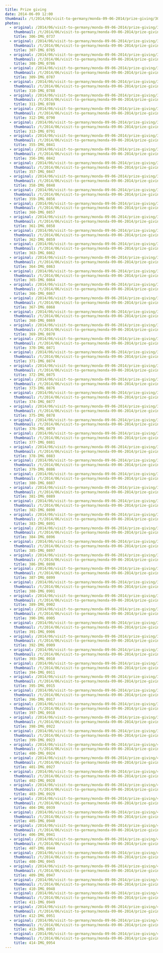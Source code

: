 ```yaml
---
title: Prize giving
date: 2014-06-09 12:00
thumbnail: /t/2014/06/visit-to-germany/monda-09-06-2014/prize-giving/306-img_0737.jpg
photos:
  - original: /2014/06/visit-to-germany/monda-09-06-2014/prize-giving/306-img_0737.jpg
    thumbnail: /t/2014/06/visit-to-germany/monda-09-06-2014/prize-giving/306-img_0737.jpg
    title: 306-IMG_0737
  - original: /2014/06/visit-to-germany/monda-09-06-2014/prize-giving/307-img_0785.jpg
    thumbnail: /t/2014/06/visit-to-germany/monda-09-06-2014/prize-giving/307-img_0785.jpg
    title: 307-IMG_0785
  - original: /2014/06/visit-to-germany/monda-09-06-2014/prize-giving/308-img_0786.jpg
    thumbnail: /t/2014/06/visit-to-germany/monda-09-06-2014/prize-giving/308-img_0786.jpg
    title: 308-IMG_0786
  - original: /2014/06/visit-to-germany/monda-09-06-2014/prize-giving/309-img_0787.jpg
    thumbnail: /t/2014/06/visit-to-germany/monda-09-06-2014/prize-giving/309-img_0787.jpg
    title: 309-IMG_0787
  - original: /2014/06/visit-to-germany/monda-09-06-2014/prize-giving/310-img_0788.jpg
    thumbnail: /t/2014/06/visit-to-germany/monda-09-06-2014/prize-giving/310-img_0788.jpg
    title: 310-IMG_0788
  - original: /2014/06/visit-to-germany/monda-09-06-2014/prize-giving/311-img_0789.jpg
    thumbnail: /t/2014/06/visit-to-germany/monda-09-06-2014/prize-giving/311-img_0789.jpg
    title: 311-IMG_0789
  - original: /2014/06/visit-to-germany/monda-09-06-2014/prize-giving/312-img_0790.jpg
    thumbnail: /t/2014/06/visit-to-germany/monda-09-06-2014/prize-giving/312-img_0790.jpg
    title: 312-IMG_0790
  - original: /2014/06/visit-to-germany/monda-09-06-2014/prize-giving/313-img_0791.jpg
    thumbnail: /t/2014/06/visit-to-germany/monda-09-06-2014/prize-giving/313-img_0791.jpg
    title: 313-IMG_0791
  - original: /2014/06/visit-to-germany/monda-09-06-2014/prize-giving/355-img_0841.jpg
    thumbnail: /t/2014/06/visit-to-germany/monda-09-06-2014/prize-giving/355-img_0841.jpg
    title: 355-IMG_0841
  - original: /2014/06/visit-to-germany/monda-09-06-2014/prize-giving/356-img_0842.jpg
    thumbnail: /t/2014/06/visit-to-germany/monda-09-06-2014/prize-giving/356-img_0842.jpg
    title: 356-IMG_0842
  - original: /2014/06/visit-to-germany/monda-09-06-2014/prize-giving/357-img_0847.jpg
    thumbnail: /t/2014/06/visit-to-germany/monda-09-06-2014/prize-giving/357-img_0847.jpg
    title: 357-IMG_0847
  - original: /2014/06/visit-to-germany/monda-09-06-2014/prize-giving/358-img_0848.jpg
    thumbnail: /t/2014/06/visit-to-germany/monda-09-06-2014/prize-giving/358-img_0848.jpg
    title: 358-IMG_0848
  - original: /2014/06/visit-to-germany/monda-09-06-2014/prize-giving/359-img_0856.jpg
    thumbnail: /t/2014/06/visit-to-germany/monda-09-06-2014/prize-giving/359-img_0856.jpg
    title: 359-IMG_0856
  - original: /2014/06/visit-to-germany/monda-09-06-2014/prize-giving/360-img_0857.jpg
    thumbnail: /t/2014/06/visit-to-germany/monda-09-06-2014/prize-giving/360-img_0857.jpg
    title: 360-IMG_0857
  - original: /2014/06/visit-to-germany/monda-09-06-2014/prize-giving/361-img_0858.jpg
    thumbnail: /t/2014/06/visit-to-germany/monda-09-06-2014/prize-giving/361-img_0858.jpg
    title: 361-IMG_0858
  - original: /2014/06/visit-to-germany/monda-09-06-2014/prize-giving/362-img_0859.jpg
    thumbnail: /t/2014/06/visit-to-germany/monda-09-06-2014/prize-giving/362-img_0859.jpg
    title: 362-IMG_0859
  - original: /2014/06/visit-to-germany/monda-09-06-2014/prize-giving/363-img_0862.jpg
    thumbnail: /t/2014/06/visit-to-germany/monda-09-06-2014/prize-giving/363-img_0862.jpg
    title: 363-IMG_0862
  - original: /2014/06/visit-to-germany/monda-09-06-2014/prize-giving/364-img_0863.jpg
    thumbnail: /t/2014/06/visit-to-germany/monda-09-06-2014/prize-giving/364-img_0863.jpg
    title: 364-IMG_0863
  - original: /2014/06/visit-to-germany/monda-09-06-2014/prize-giving/365-img_0864.jpg
    thumbnail: /t/2014/06/visit-to-germany/monda-09-06-2014/prize-giving/365-img_0864.jpg
    title: 365-IMG_0864
  - original: /2014/06/visit-to-germany/monda-09-06-2014/prize-giving/366-img_0867.jpg
    thumbnail: /t/2014/06/visit-to-germany/monda-09-06-2014/prize-giving/366-img_0867.jpg
    title: 366-IMG_0867
  - original: /2014/06/visit-to-germany/monda-09-06-2014/prize-giving/367-img_0868.jpg
    thumbnail: /t/2014/06/visit-to-germany/monda-09-06-2014/prize-giving/367-img_0868.jpg
    title: 367-IMG_0868
  - original: /2014/06/visit-to-germany/monda-09-06-2014/prize-giving/368-img_0869.jpg
    thumbnail: /t/2014/06/visit-to-germany/monda-09-06-2014/prize-giving/368-img_0869.jpg
    title: 368-IMG_0869
  - original: /2014/06/visit-to-germany/monda-09-06-2014/prize-giving/369-img_0870.jpg
    thumbnail: /t/2014/06/visit-to-germany/monda-09-06-2014/prize-giving/369-img_0870.jpg
    title: 369-IMG_0870
  - original: /2014/06/visit-to-germany/monda-09-06-2014/prize-giving/370-img_0871.jpg
    thumbnail: /t/2014/06/visit-to-germany/monda-09-06-2014/prize-giving/370-img_0871.jpg
    title: 370-IMG_0871
  - original: /2014/06/visit-to-germany/monda-09-06-2014/prize-giving/371-img_0874.jpg
    thumbnail: /t/2014/06/visit-to-germany/monda-09-06-2014/prize-giving/371-img_0874.jpg
    title: 371-IMG_0874
  - original: /2014/06/visit-to-germany/monda-09-06-2014/prize-giving/372-img_0875.jpg
    thumbnail: /t/2014/06/visit-to-germany/monda-09-06-2014/prize-giving/372-img_0875.jpg
    title: 372-IMG_0875
  - original: /2014/06/visit-to-germany/monda-09-06-2014/prize-giving/373-img_0876.jpg
    thumbnail: /t/2014/06/visit-to-germany/monda-09-06-2014/prize-giving/373-img_0876.jpg
    title: 373-IMG_0876
  - original: /2014/06/visit-to-germany/monda-09-06-2014/prize-giving/374-img_0877.jpg
    thumbnail: /t/2014/06/visit-to-germany/monda-09-06-2014/prize-giving/374-img_0877.jpg
    title: 374-IMG_0877
  - original: /2014/06/visit-to-germany/monda-09-06-2014/prize-giving/375-img_0878.jpg
    thumbnail: /t/2014/06/visit-to-germany/monda-09-06-2014/prize-giving/375-img_0878.jpg
    title: 375-IMG_0878
  - original: /2014/06/visit-to-germany/monda-09-06-2014/prize-giving/376-img_0879.jpg
    thumbnail: /t/2014/06/visit-to-germany/monda-09-06-2014/prize-giving/376-img_0879.jpg
    title: 376-IMG_0879
  - original: /2014/06/visit-to-germany/monda-09-06-2014/prize-giving/377-img_0881.jpg
    thumbnail: /t/2014/06/visit-to-germany/monda-09-06-2014/prize-giving/377-img_0881.jpg
    title: 377-IMG_0881
  - original: /2014/06/visit-to-germany/monda-09-06-2014/prize-giving/378-img_0883.jpg
    thumbnail: /t/2014/06/visit-to-germany/monda-09-06-2014/prize-giving/378-img_0883.jpg
    title: 378-IMG_0883
  - original: /2014/06/visit-to-germany/monda-09-06-2014/prize-giving/379-img_0886.jpg
    thumbnail: /t/2014/06/visit-to-germany/monda-09-06-2014/prize-giving/379-img_0886.jpg
    title: 379-IMG_0886
  - original: /2014/06/visit-to-germany/monda-09-06-2014/prize-giving/380-img_0887.jpg
    thumbnail: /t/2014/06/visit-to-germany/monda-09-06-2014/prize-giving/380-img_0887.jpg
    title: 380-IMG_0887
  - original: /2014/06/visit-to-germany/monda-09-06-2014/prize-giving/381-img_0889.jpg
    thumbnail: /t/2014/06/visit-to-germany/monda-09-06-2014/prize-giving/381-img_0889.jpg
    title: 381-IMG_0889
  - original: /2014/06/visit-to-germany/monda-09-06-2014/prize-giving/382-img_0890.jpg
    thumbnail: /t/2014/06/visit-to-germany/monda-09-06-2014/prize-giving/382-img_0890.jpg
    title: 382-IMG_0890
  - original: /2014/06/visit-to-germany/monda-09-06-2014/prize-giving/383-img_0891.jpg
    thumbnail: /t/2014/06/visit-to-germany/monda-09-06-2014/prize-giving/383-img_0891.jpg
    title: 383-IMG_0891
  - original: /2014/06/visit-to-germany/monda-09-06-2014/prize-giving/384-img_0896.jpg
    thumbnail: /t/2014/06/visit-to-germany/monda-09-06-2014/prize-giving/384-img_0896.jpg
    title: 384-IMG_0896
  - original: /2014/06/visit-to-germany/monda-09-06-2014/prize-giving/385-img_0897.jpg
    thumbnail: /t/2014/06/visit-to-germany/monda-09-06-2014/prize-giving/385-img_0897.jpg
    title: 385-IMG_0897
  - original: /2014/06/visit-to-germany/monda-09-06-2014/prize-giving/386-img_0898.jpg
    thumbnail: /t/2014/06/visit-to-germany/monda-09-06-2014/prize-giving/386-img_0898.jpg
    title: 386-IMG_0898
  - original: /2014/06/visit-to-germany/monda-09-06-2014/prize-giving/387-img_0899.jpg
    thumbnail: /t/2014/06/visit-to-germany/monda-09-06-2014/prize-giving/387-img_0899.jpg
    title: 387-IMG_0899
  - original: /2014/06/visit-to-germany/monda-09-06-2014/prize-giving/388-img_0901.jpg
    thumbnail: /t/2014/06/visit-to-germany/monda-09-06-2014/prize-giving/388-img_0901.jpg
    title: 388-IMG_0901
  - original: /2014/06/visit-to-germany/monda-09-06-2014/prize-giving/389-img_0902.jpg
    thumbnail: /t/2014/06/visit-to-germany/monda-09-06-2014/prize-giving/389-img_0902.jpg
    title: 389-IMG_0902
  - original: /2014/06/visit-to-germany/monda-09-06-2014/prize-giving/390-img_0905.jpg
    thumbnail: /t/2014/06/visit-to-germany/monda-09-06-2014/prize-giving/390-img_0905.jpg
    title: 390-IMG_0905
  - original: /2014/06/visit-to-germany/monda-09-06-2014/prize-giving/391-img_0906.jpg
    thumbnail: /t/2014/06/visit-to-germany/monda-09-06-2014/prize-giving/391-img_0906.jpg
    title: 391-IMG_0906
  - original: /2014/06/visit-to-germany/monda-09-06-2014/prize-giving/392-img_0909.jpg
    thumbnail: /t/2014/06/visit-to-germany/monda-09-06-2014/prize-giving/392-img_0909.jpg
    title: 392-IMG_0909
  - original: /2014/06/visit-to-germany/monda-09-06-2014/prize-giving/393-img_0910.jpg
    thumbnail: /t/2014/06/visit-to-germany/monda-09-06-2014/prize-giving/393-img_0910.jpg
    title: 393-IMG_0910
  - original: /2014/06/visit-to-germany/monda-09-06-2014/prize-giving/394-img_0911.jpg
    thumbnail: /t/2014/06/visit-to-germany/monda-09-06-2014/prize-giving/394-img_0911.jpg
    title: 394-IMG_0911
  - original: /2014/06/visit-to-germany/monda-09-06-2014/prize-giving/395-img_0915.jpg
    thumbnail: /t/2014/06/visit-to-germany/monda-09-06-2014/prize-giving/395-img_0915.jpg
    title: 395-IMG_0915
  - original: /2014/06/visit-to-germany/monda-09-06-2014/prize-giving/396-img_0917.jpg
    thumbnail: /t/2014/06/visit-to-germany/monda-09-06-2014/prize-giving/396-img_0917.jpg
    title: 396-IMG_0917
  - original: /2014/06/visit-to-germany/monda-09-06-2014/prize-giving/397-img_0918.jpg
    thumbnail: /t/2014/06/visit-to-germany/monda-09-06-2014/prize-giving/397-img_0918.jpg
    title: 397-IMG_0918
  - original: /2014/06/visit-to-germany/monda-09-06-2014/prize-giving/398-img_0922.jpg
    thumbnail: /t/2014/06/visit-to-germany/monda-09-06-2014/prize-giving/398-img_0922.jpg
    title: 398-IMG_0922
  - original: /2014/06/visit-to-germany/monda-09-06-2014/prize-giving/399-img_0923.jpg
    thumbnail: /t/2014/06/visit-to-germany/monda-09-06-2014/prize-giving/399-img_0923.jpg
    title: 399-IMG_0923
  - original: /2014/06/visit-to-germany/monda-09-06-2014/prize-giving/400-img_0924.jpg
    thumbnail: /t/2014/06/visit-to-germany/monda-09-06-2014/prize-giving/400-img_0924.jpg
    title: 400-IMG_0924
  - original: /2014/06/visit-to-germany/monda-09-06-2014/prize-giving/401-img_0927.jpg
    thumbnail: /t/2014/06/visit-to-germany/monda-09-06-2014/prize-giving/401-img_0927.jpg
    title: 401-IMG_0927
  - original: /2014/06/visit-to-germany/monda-09-06-2014/prize-giving/402-img_0928.jpg
    thumbnail: /t/2014/06/visit-to-germany/monda-09-06-2014/prize-giving/402-img_0928.jpg
    title: 402-IMG_0928
  - original: /2014/06/visit-to-germany/monda-09-06-2014/prize-giving/403-img_0929.jpg
    thumbnail: /t/2014/06/visit-to-germany/monda-09-06-2014/prize-giving/403-img_0929.jpg
    title: 403-IMG_0929
  - original: /2014/06/visit-to-germany/monda-09-06-2014/prize-giving/404-img_0939.jpg
    thumbnail: /t/2014/06/visit-to-germany/monda-09-06-2014/prize-giving/404-img_0939.jpg
    title: 404-IMG_0939
  - original: /2014/06/visit-to-germany/monda-09-06-2014/prize-giving/405-img_0940.jpg
    thumbnail: /t/2014/06/visit-to-germany/monda-09-06-2014/prize-giving/405-img_0940.jpg
    title: 405-IMG_0940
  - original: /2014/06/visit-to-germany/monda-09-06-2014/prize-giving/406-img_0941.jpg
    thumbnail: /t/2014/06/visit-to-germany/monda-09-06-2014/prize-giving/406-img_0941.jpg
    title: 406-IMG_0941
  - original: /2014/06/visit-to-germany/monda-09-06-2014/prize-giving/407-img_0944.jpg
    thumbnail: /t/2014/06/visit-to-germany/monda-09-06-2014/prize-giving/407-img_0944.jpg
    title: 407-IMG_0944
  - original: /2014/06/visit-to-germany/monda-09-06-2014/prize-giving/408-img_0945.jpg
    thumbnail: /t/2014/06/visit-to-germany/monda-09-06-2014/prize-giving/408-img_0945.jpg
    title: 408-IMG_0945
  - original: /2014/06/visit-to-germany/monda-09-06-2014/prize-giving/409-img_0947.jpg
    thumbnail: /t/2014/06/visit-to-germany/monda-09-06-2014/prize-giving/409-img_0947.jpg
    title: 409-IMG_0947
  - original: /2014/06/visit-to-germany/monda-09-06-2014/prize-giving/410-img_0948.jpg
    thumbnail: /t/2014/06/visit-to-germany/monda-09-06-2014/prize-giving/410-img_0948.jpg
    title: 410-IMG_0948
  - original: /2014/06/visit-to-germany/monda-09-06-2014/prize-giving/411-img_0949.jpg
    thumbnail: /t/2014/06/visit-to-germany/monda-09-06-2014/prize-giving/411-img_0949.jpg
    title: 411-IMG_0949
  - original: /2014/06/visit-to-germany/monda-09-06-2014/prize-giving/412-img_0951.jpg
    thumbnail: /t/2014/06/visit-to-germany/monda-09-06-2014/prize-giving/412-img_0951.jpg
    title: 412-IMG_0951
  - original: /2014/06/visit-to-germany/monda-09-06-2014/prize-giving/413-img_0953.jpg
    thumbnail: /t/2014/06/visit-to-germany/monda-09-06-2014/prize-giving/413-img_0953.jpg
    title: 413-IMG_0953
  - original: /2014/06/visit-to-germany/monda-09-06-2014/prize-giving/414-img_0954.jpg
    thumbnail: /t/2014/06/visit-to-germany/monda-09-06-2014/prize-giving/414-img_0954.jpg
    title: 414-IMG_0954
---
```

